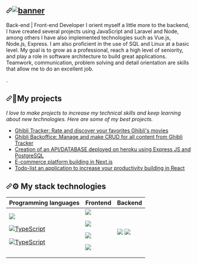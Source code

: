 <article class="markdown-body entry-content container-lg f5" itemprop="text">
 <h1 dir="auto">
 <a id="" class="anchor" aria-hidden="true" href="#">
  <svg class="octicon octicon-link" viewBox="0 0 16 16" version="1.1" width="16" height="16" aria-hidden="true">
  <path fill-rule="evenodd" d="M7.775 3.275a.75.75 0 001.06 1.06l1.25-1.25a2 2 0 112.83 2.83l-2.5 2.5a2 2 0 01-2.83 0 .75.75 0 00-1.06 1.06 3.5 3.5 0 004.95 0l2.5-2.5a3.5 3.5 0 00-4.95-4.95l-1.25 1.25zm-4.69 9.64a2 2 0 010-2.83l2.5-2.5a2 2 0 012.83 0 .75.75 0 001.06-1.06 3.5 3.5 0 00-4.95 0l-2.5 2.5a3.5 3.5 0 004.95 4.95l1.25-1.25a.75.75 0 00-1.06-1.06l-1.25 1.25a2 2 0 01-2.83 0z"></path>
</svg></a><a target="_blank" rel="noopener noreferrer nofollow" href="https://user-images.githubusercontent.com/102004076/191606689-0a8239a8-8a79-40a7-9064-17b0a81adbe4.png"><img src="https://user-images.githubusercontent.com/102004076/191606689-0a8239a8-8a79-40a7-9064-17b0a81adbe4.png" alt="banner" style="max-width: 100%;"></a></h1>
 
 <p dir="auto">Back-end | Front-end Developer I orient myself a little more to the backend, I have created several projects using JavaScript and Laravel and Node, among others I have also implemented technologies such as Vue.js, Node.js, Express. I am also proficient in the use of SQL and Linux at a basic level. My goal is to grow as a professional, reach a high level of seniority, and play a role in software architecture to build great applications. Teamwork, communication, problem solving and detail orientation are skills that allow me to do an excellent job.</p>
<p dir="auto"><g-emoji class="g-emoji" alias="rocket" fallback-src="![1f680](https://user-images.githubusercontent.com/102004076/191608510-8e62a0ab-a416-4229-b603-37d74bfd78eb.png)
">.</p>
 
 <h2 dir="auto"><a id="user-content-my-projects" class="anchor" aria-hidden="true" href="#my-projects"><svg class="octicon octicon-link" viewBox="0 0 16 16" version="1.1" width="16" height="16" aria-hidden="true"><path fill-rule="evenodd" d="M7.775 3.275a.75.75 0 001.06 1.06l1.25-1.25a2 2 0 112.83 2.83l-2.5 2.5a2 2 0 01-2.83 0 .75.75 0 00-1.06 1.06 3.5 3.5 0 004.95 0l2.5-2.5a3.5 3.5 0 00-4.95-4.95l-1.25 1.25zm-4.69 9.64a2 2 0 010-2.83l2.5-2.5a2 2 0 012.83 0 .75.75 0 001.06-1.06 3.5 3.5 0 00-4.95 0l-2.5 2.5a3.5 3.5 0 004.95 4.95l1.25-1.25a.75.75 0 00-1.06-1.06l-1.25 1.25a2 2 0 01-2.83 0z"></path></svg></a><g-emoji class="g-emoji" alias="rocket" fallback-src="![1f680](https://user-images.githubusercontent.com/102004076/191607822-82367d16-270a-4f39-bf27-9636d3f5872e.png)
">🚀</g-emoji>My projects</h2>
<p dir="auto"><em>I love to make projects to increase my technical skills and keep learning about new technologies. Here are some of my best projects.</em></p>
 
 <ul dir="auto">
    <li><a href="">Ghibli Tracker: Rate and discover your favorites Ghibli's movies</a></li>
    <li><a href="">Ghibli Backoffice: Manage and make CRUD for all content from Ghibli Tracker</a></li>
    <li><a href="">Creation of an API/DATABASE deployed on heroku using Express JS and PostgreSQL</a></li>
    <li><a href="">E-commerce platform building in Next.js</a></li>
    <li><a href="">Todo-list an application to increase your productivity building in React</a></li>
 </ul>
 
 <h2 dir="auto"><a id="user-content--my-stack-technologies" class="anchor" aria-hidden="true" href="#-my-stack-technologies"><svg class="octicon octicon-link" viewBox="0 0 16 16" version="1.1" width="16" height="16" aria-hidden="true"><path fill-rule="evenodd" d="M7.775 3.275a.75.75 0 001.06 1.06l1.25-1.25a2 2 0 112.83 2.83l-2.5 2.5a2 2 0 01-2.83 0 .75.75 0 00-1.06 1.06 3.5 3.5 0 004.95 0l2.5-2.5a3.5 3.5 0 00-4.95-4.95l-1.25 1.25zm-4.69 9.64a2 2 0 010-2.83l2.5-2.5a2 2 0 012.83 0 .75.75 0 001.06-1.06 3.5 3.5 0 00-4.95 0l-2.5 2.5a3.5 3.5 0 004.95 4.95l1.25-1.25a.75.75 0 00-1.06-1.06l-1.25 1.25a2 2 0 01-2.83 0z"></path></svg></a><g-emoji class="g-emoji" alias="gear" fallback-src="![2699](https://user-images.githubusercontent.com/102004076/191609171-f1f65b21-ecee-4b34-a143-b0afcbf08724.png)
">⚙</g-emoji> My stack technologies</h2>
 
 <table>
<thead>
<tr>
<th>Programming languages</th>
<th>Frontend</th>
<th>Backend</th>
</tr>
</thead>
<tbody>
<tr>
<td>
<a target="_blank" rel="noopener noreferrer nofollow" href="https://user-images.githubusercontent.com/102004076/191611042-f74bbc2e-8aca-4c6c-a747-ed69a55b72a7.svg">
 <img src="https://user-images.githubusercontent.com/102004076/191611042-f74bbc2e-8aca-4c6c-a747-ed69a55b72a7.svg" data-canonical-src="https://img.shields.io/badge/JavaScript-323330?style=for-the-badge&amp;logo=javascript&amp;logoColor=F7DF1E" style="max-width: 100%;">
</a>
 
<a target="_blank" rel="noopener noreferrer nofollow" href="https://user-images.githubusercontent.com/102004076/191611616-45fe177a-7033-4f07-9127-1849500f46b2.svg"><img src="https://user-images.githubusercontent.com/102004076/191611616-45fe177a-7033-4f07-9127-1849500f46b2.svg" alt="TypeScript" data-canonical-src="[https://img.shields.io/badge/typescript-%23007ACC.svg?style=for-the-badge&amp;logo=typescript&amp;logoColor=white](https://user-images.githubusercontent.com/102004076/191611616-45fe177a-7033-4f07-9127-1849500f46b2.svg" style="max-width: 100%;">
</a>
 
<a target="_blank" rel="noopener noreferrer nofollow" href="https://user-images.githubusercontent.com/102004076/191612308-47eec0ff-db5d-4228-807d-66aa84ded170.svg"><img src="https://user-images.githubusercontent.com/102004076/191612308-47eec0ff-db5d-4228-807d-66aa84ded170.svg" alt="TypeScript" data-canonical-src="[[https://img.shields.io/badge/typescript-%23007ACC.svg?style=for-the-badge&amp;logo=typescript&amp;logoColor=white](https://user-images.githubusercontent.com/102004076/191611616-45fe177a-7033-4f07-9127-1849500f46b2.svg](https://user-images.githubusercontent.com/102004076/191612308-47eec0ff-db5d-4228-807d-66aa84ded170.svg)" style="max-width: 100%;"></a>
 </td>
 
<td>
 <a target="_blank" rel="noopener noreferrer nofollow" href="https://user-images.githubusercontent.com/102004076/191613029-467887d9-738f-49e4-adfc-625494b3a503.svg"><img src="https://user-images.githubusercontent.com/102004076/191613029-467887d9-738f-49e4-adfc-625494b3a503.svg" data-canonical-src="https://user-images.githubusercontent.com/102004076/191613029-467887d9-738f-49e4-adfc-625494b3a503.svg" style="max-width: 100%;"></a>
 
 <a target="_blank" rel="noopener noreferrer nofollow" href="https://user-images.githubusercontent.com/102004076/191613345-d794c1aa-8720-4ca6-abab-926d2dc6b0b6.svg"><img src="https://user-images.githubusercontent.com/102004076/191613345-d794c1aa-8720-4ca6-abab-926d2dc6b0b6.svg" data-canonical-src="https://user-images.githubusercontent.com/102004076/191613345-d794c1aa-8720-4ca6-abab-926d2dc6b0b6.svg" style="max-width: 100%;"></a> 
 
 <a target="_blank" rel="noopener noreferrer nofollow" href="https://user-images.githubusercontent.com/102004076/191613657-cebecb58-7227-4de7-b2cd-a6dc5a7c2fbc.svg"><img src="https://user-images.githubusercontent.com/102004076/191613657-cebecb58-7227-4de7-b2cd-a6dc5a7c2fbc.svg" data-canonical-src="https://user-images.githubusercontent.com/102004076/191613657-cebecb58-7227-4de7-b2cd-a6dc5a7c2fbc.svg" style="max-width: 100%;"></a> 
 
 <a target="_blank" rel="noopener noreferrer nofollow" href="https://user-images.githubusercontent.com/102004076/191613854-717db345-e101-4249-aa84-0c05a4a14e58.svg"><img src="https://user-images.githubusercontent.com/102004076/191613854-717db345-e101-4249-aa84-0c05a4a14e58.svg" data-canonical-src="https://user-images.githubusercontent.com/102004076/191613854-717db345-e101-4249-aa84-0c05a4a14e58.svg" style="max-width: 100%;"></a> 
</td>
 
<td><a target="_blank" rel="noopener noreferrer nofollow" href="https://camo.githubusercontent.com/a1eae878fdd3d1c1b687992ca74e5cac85f4b68e60a6efaa7bc8dc9883b71229/68747470733a2f2f696d672e736869656c64732e696f2f62616467652f4e6f64652e6a732d3333393933333f7374796c653d666f722d7468652d6261646765266c6f676f3d6e6f6465646f746a73266c6f676f436f6c6f723d7768697465"><img src="https://camo.githubusercontent.com/a1eae878fdd3d1c1b687992ca74e5cac85f4b68e60a6efaa7bc8dc9883b71229/68747470733a2f2f696d672e736869656c64732e696f2f62616467652f4e6f64652e6a732d3333393933333f7374796c653d666f722d7468652d6261646765266c6f676f3d6e6f6465646f746a73266c6f676f436f6c6f723d7768697465" data-canonical-src="https://img.shields.io/badge/Node.js-339933?style=for-the-badge&amp;logo=nodedotjs&amp;logoColor=white" style="max-width: 100%;"></a> <a target="_blank" rel="noopener noreferrer nofollow" href="https://camo.githubusercontent.com/7f73136d92799b19be179d1ed87b461120c35ed917c7d5ab59a7606209da7bd3/68747470733a2f2f696d672e736869656c64732e696f2f62616467652f457870726573732e6a732d3030303030303f7374796c653d666f722d7468652d6261646765266c6f676f3d65787072657373266c6f676f436f6c6f723d7768697465"><img src="https://camo.githubusercontent.com/7f73136d92799b19be179d1ed87b461120c35ed917c7d5ab59a7606209da7bd3/68747470733a2f2f696d672e736869656c64732e696f2f62616467652f457870726573732e6a732d3030303030303f7374796c653d666f722d7468652d6261646765266c6f676f3d65787072657373266c6f676f436f6c6f723d7768697465" data-canonical-src="https://img.shields.io/badge/Express.js-000000?style=for-the-badge&amp;logo=express&amp;logoColor=white" style="max-width: 100%;"></a></td>
</tr>
</tbody>
</table>
</article>
